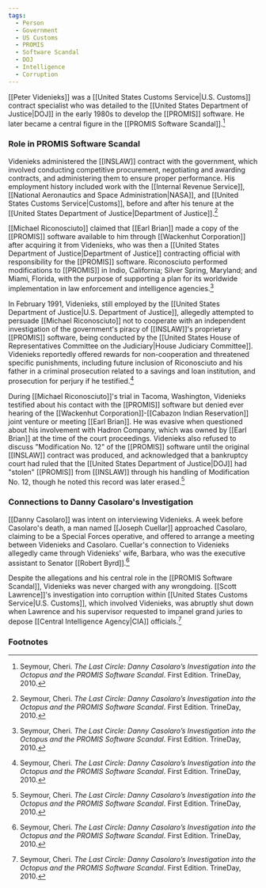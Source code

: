 ```yaml
---
tags:
  - Person
  - Government
  - US Customs
  - PROMIS
  - Software Scandal
  - DOJ
  - Intelligence
  - Corruption
---
```

[[Peter Videnieks]] was a [[United States Customs Service|U.S. Customs]] contract specialist who was detailed to the [[United States Department of Justice|DOJ]] in the early 1980s to develop the [[PROMIS]] software. He later became a central figure in the [[PROMIS Software Scandal]].[^1]

### Role in PROMIS Software Scandal

Videnieks administered the [[INSLAW]] contract with the government, which involved conducting competitive procurement, negotiating and awarding contracts, and administering them to ensure proper performance. His employment history included work with the [[Internal Revenue Service]], [[National Aeronautics and Space Administration|NASA]], and [[United States Customs Service|Customs]], before and after his tenure at the [[United States Department of Justice|Department of Justice]].[^1]

[[Michael Riconosciuto]] claimed that [[Earl Brian]] made a copy of the [[PROMIS]] software available to him through [[Wackenhut Corporation]] after acquiring it from Videnieks, who was then a [[United States Department of Justice|Department of Justice]] contracting official with responsibility for the [[PROMIS]] software. Riconosciuto performed modifications to [[PROMIS]] in Indio, California; Silver Spring, Maryland; and Miami, Florida, with the purpose of supporting a plan for its worldwide implementation in law enforcement and intelligence agencies.[^1]

In February 1991, Videnieks, still employed by the [[United States Department of Justice|U.S. Department of Justice]], allegedly attempted to persuade [[Michael Riconosciuto]] not to cooperate with an independent investigation of the government's piracy of [[INSLAW]]'s proprietary [[PROMIS]] software, being conducted by the [[United States House of Representatives Committee on the Judiciary|House Judiciary Committee]]. Videnieks reportedly offered rewards for non-cooperation and threatened specific punishments, including future inclusion of Riconosciuto and his father in a criminal prosecution related to a savings and loan institution, and prosecution for perjury if he testified.[^1]

During [[Michael Riconosciuto]]'s trial in Tacoma, Washington, Videnieks testified about his contact with the [[PROMIS]] software but denied ever hearing of the [[Wackenhut Corporation]]-[[Cabazon Indian Reservation]] joint venture or meeting [[Earl Brian]]. He was evasive when questioned about his involvement with Hadron Company, which was owned by [[Earl Brian]] at the time of the court proceedings. Videnieks also refused to discuss "Modification No. 12" of the [[PROMIS]] software until the original [[INSLAW]] contract was produced, and acknowledged that a bankruptcy court had ruled that the [[United States Department of Justice|DOJ]] had "stolen" [[PROMIS]] from [[INSLAW]] through his handling of Modification No. 12, though he noted this record was later erased.[^1]

### Connections to Danny Casolaro's Investigation

[[Danny Casolaro]] was intent on interviewing Videnieks. A week before Casolaro's death, a man named [[Joseph Cuellar]] approached Casolaro, claiming to be a Special Forces operative, and offered to arrange a meeting between Videnieks and Casolaro. Cuellar's connection to Videnieks allegedly came through Videnieks' wife, Barbara, who was the executive assistant to Senator [[Robert Byrd]].[^1]

Despite the allegations and his central role in the [[PROMIS Software Scandal]], Videnieks was never charged with any wrongdoing. [[Scott Lawrence]]'s investigation into corruption within [[United States Customs Service|U.S. Customs]], which involved Videnieks, was abruptly shut down when Lawrence and his supervisor requested to impanel grand juries to depose [[Central Intelligence Agency|CIA]] officials.[^1]

### Footnotes

[^1]: Seymour, Cheri. *The Last Circle: Danny Casolaro’s Investigation into the Octopus and the PROMIS Software Scandal*. First Edition. TrineDay, 2010.
